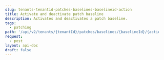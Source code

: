 ```yaml
---
slug: tenants-tenantid-patches-baselines-baselineid-action
title: Activate and deactivate patch baseline
description: Activates and deactivates a patch baseline.
tags:
  - patching
path: '/api/v2/tenants/{tenantId}/patches/baselines/{baselineId}/{action}'
request:
  - post
layout: api-doc
draft: false
---
```

